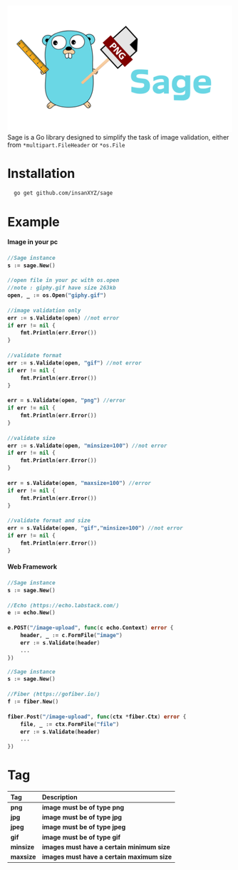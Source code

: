 ![image](./sage.png)
Sage is a Go library designed to simplify the task of image validation, either from `*multipart.FileHeader` or `*os.File` 

# Installation
```sh
  go get github.com/insanXYZ/sage
```

# Example

#### <b>Image in your pc
```go
//Sage instance
s := sage.New()

//open file in your pc with os.open
//note : giphy.gif have size 263kb
open, _ := os.Open("giphy.gif")

//image validation only
err := s.Validate(open) //not error
if err != nil {
    fmt.Println(err.Error())
}

//validate format 
err := s.Validate(open, "gif") //not error
if err != nil {
    fmt.Println(err.Error())
}

err = s.Validate(open, "png") //error
if err != nil {
    fmt.Println(err.Error())
}

//validate size
err := s.Validate(open, "minsize=100") //not error
if err != nil {
    fmt.Println(err.Error())
}

err = s.Validate(open, "maxsize=100") //error
if err != nil {
    fmt.Println(err.Error())
}

//validate format and size
err = s.Validate(open, "gif","minsize=100") //not error
if err != nil {
    fmt.Println(err.Error())
}
```
#### <b>Web Framework
```go
//Sage instance
s := sage.New()

//Echo (https://echo.labstack.com/)
e := echo.New()

e.POST("/image-upload", func(c echo.Context) error {
    header, _ := c.FormFile("image")
    err := s.Validate(header)
    ...
})
```
```go
//Sage instance
s := sage.New()

//Fiber (https://gofiber.io/)
f := fiber.New()

fiber.Post("/image-upload", func(ctx *fiber.Ctx) error {
    file, _ := ctx.FormFile("file")
    err := s.Validate(header)
    ...
})
```

# Tag

| Tag       | Description                               |
|:----------|:------------------------------------------|
| png     | image must be of type png               |
| jpg     | image must be of type jpg               |
| jpeg    | image must be of type jpeg              |
| gif     | image must be of type gif               |
| minsize | images must have a certain minimum size |
| maxsize | images must have a certain maximum size |